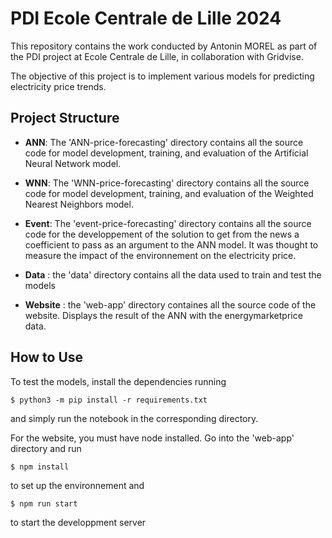 # PDI Ecole Centrale de Lille 2024

This repository contains the work conducted by Antonin MOREL as part of the PDI project at Ecole Centrale de Lille, in collaboration with Gridvise.

The objective of this project is to implement various models for predicting electricity price trends.

## Project Structure

* __ANN__: The 'ANN-price-forecasting' directory contains all the source code for model development, training, and evaluation of the Artificial Neural Network model.

* __WNN__: The 'WNN-price-forecasting' directory contains all the source code for model development, training, and evaluation of the Weighted Nearest Neighbors model.

* __Event__: The 'event-price-forecasting' directory contains all the source code for the developpement of the solution to get from the news a coefficient to pass as an argument to the ANN model. It was thought to measure the impact of the environnement on the electricity price.

* __Data__ : the 'data' directory contains all the data used to train and test the models

* __Website__ : the 'web-app' directory containes all the source code of the website. Displays the result of the ANN with the energymarketprice data.

## How to Use

To test the models, install the dependencies running 

```
$ python3 -m pip install -r requirements.txt
```

and simply run the notebook in the corresponding directory.

For the website, you must have node installed. Go into the 'web-app' directory and run

```
$ npm install
```

to set up the environnement and

```
$ npm run start
```

to start the developpment server
